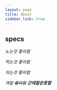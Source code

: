```yaml
---
layout: page
title: About
sidebar_link: true
---
```


## specs


*노는것 좋아함*

*먹는것 좋아함*

*자는것 좋아함*

*개발 ~~좋아함~~ **근데잘은못함***